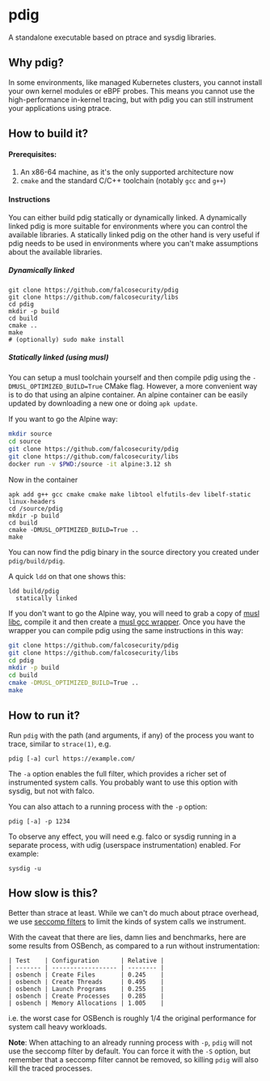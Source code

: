 # pdig

A standalone executable based on ptrace and sysdig libraries.

## Why pdig?

In some environments, like managed Kubernetes clusters, you cannot install your own kernel modules or eBPF probes.
This means you cannot use the high-performance in-kernel tracing, but with pdig you can still instrument your applications using ptrace.

## How to build it?

#### Prerequisites:

1. An x86-64 machine, as it's the only supported architecture now
2. `cmake` and the standard C/C++ toolchain (notably `gcc` and `g++`)

#### Instructions

You can either build pdig statically or dynamically linked.
A dynamically linked pdig is more suitable for environments
where you can control the available libraries.
A statically linked pdig on the other hand is very useful if
pdig needs to be used in environments where you can't
make assumptions about the available libraries.

##### Dynamically linked
    git clone https://github.com/falcosecurity/pdig
    git clone https://github.com/falcosecurity/libs
    cd pdig
    mkdir -p build
    cd build
    cmake ..
    make
    # (optionally) sudo make install

##### Statically linked (using musl)

You can setup a musl toolchain yourself and then compile pdig
using the `-DMUSL_OPTIMIZED_BUILD=True` CMake flag.
However, a more convenient way is to do that using an alpine container.
An alpine container can be easily updated by downloading a new one
or doing `apk update`.

If you want to go the Alpine way:


```bash
mkdir source
cd source
git clone https://github.com/falcosecurity/pdig
git clone https://github.com/falcosecurity/libs
docker run -v $PWD:/source -it alpine:3.12 sh
```

Now in the container

```
apk add g++ gcc cmake cmake make libtool elfutils-dev libelf-static linux-headers
cd /source/pdig
mkdir -p build
cd build
cmake -DMUSL_OPTIMIZED_BUILD=True ..
make
```

You can now find the pdig binary in the source directory you created under `pdig/build/pdig`.

A quick `ldd` on that one shows this:

```
ldd build/pdig
  statically linked
```

If you don't want to go the Alpine way, you will need to grab a copy of [musl libc](https://www.musl-libc.org/),
compile it and then create a [musl gcc wrapper](https://www.musl-libc.org/how.html).
Once you have the wrapper you can compile pdig using the same instructions in this way:


```bash
git clone https://github.com/falcosecurity/pdig
git clone https://github.com/falcosecurity/libs
cd pdig
mkdir -p build
cd build
cmake -DMUSL_OPTIMIZED_BUILD=True ..
make
```
## How to run it?

Run `pdig` with the path (and arguments, if any) of the process you want to trace, similar to `strace(1)`, e.g.

    pdig [-a] curl https://example.com/

The `-a` option enables the full filter, which provides a richer set of instrumented system calls. You probably want to use this option with sysdig, but not with falco.

You can also attach to a running process with the `-p` option:

    pdig [-a] -p 1234

To observe any effect, you will need e.g. falco or sysdig running in a separate process, with udig (userspace instrumentation) enabled. For example:

    sysdig -u

## How slow is this?

Better than strace at least. While we can't do much about ptrace overhead, we use [seccomp filters](http://man7.org/linux/man-pages/man2/seccomp.2.html)
to limit the kinds of system calls we instrument.

With the caveat that there are lies, damn lies and benchmarks, here are some results from OSBench, as compared to a run without instrumentation:

	| Test    | Configuration      | Relative |
	| ------- | ------------------ | -------- |
	| osbench | Create Files       | 0.245    |
	| osbench | Create Threads     | 0.495    |
	| osbench | Launch Programs    | 0.255    |
	| osbench | Create Processes   | 0.285    |
	| osbench | Memory Allocations | 1.005    |

i.e. the worst case for OSBench is roughly 1/4 the original performance for system call heavy workloads.

**Note**: When attaching to an already running process with `-p`, `pdig` will not use the seccomp filter by default.
You can force it with the `-S` option, but remember that a seccomp filter cannot be removed, so killing `pdig` will also kill the traced processes.
